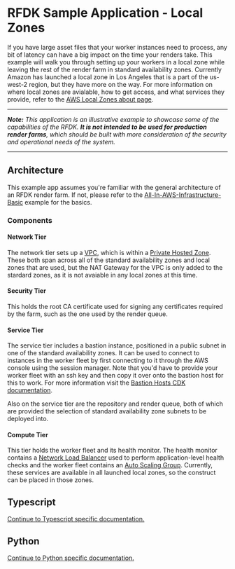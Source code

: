 # RFDK Sample Application - Local Zones

If you have large asset files that your worker instances need to process, any bit of latency can have a big impact on the time your renders take. This example will walk you through setting up your workers in a local zone while leaving the rest of the render farm in standard availability zones. Currently Amazon has launched a local zone in Los Angeles that is a part of the us-west-2 region, but they have more on the way. For more information on where local zones are avialable, how to get access, and what services they provide, refer to the [AWS Local Zones about page](https://aws.amazon.com/about-aws/global-infrastructure/localzones/).

---

_**Note:** This application is an illustrative example to showcase some of the capabilities of the RFDK. **It is not intended to be used for production render farms**, which should be built with more consideration of the security and operational needs of the system._

---

## Architecture

This example app assumes you're familiar with the general architecture of an RFDK render farm. If not, please refer to the [All-In-AWS-Infrastructure-Basic](../All-In-AWS-Infrastructure-Basic/README.md) example for the basics.

### Components

#### Network Tier

The network tier sets up a [VPC](https://aws.amazon.com/vpc/), which is within a [Private Hosted Zone](https://docs.aws.amazon.com/Route53/latest/DeveloperGuide/hosted-zones-private.html). These both span across all of the standard availability zones and local zones that are used, but the NAT Gateway for the VPC is only added to the stardard zones, as it is not avaiable in any local zones at this time.

#### Security Tier

This holds the root CA certificate used for signing any certificates required by the farm, such as the one used by the render queue.

#### Service Tier

The service tier includes a bastion instance, positioned in a public subnet in one of the standard availability zones. It can be used to connect to instances in the worker fleet by first connecting to it through the AWS console using the session manager. Note that you'd have to provide your worker fleet with an ssh key and then copy it over onto the bastion host for this to work. For more information visit the [Bastion Hosts CDK documentation](https://docs.aws.amazon.com/cdk/api/latest/docs/aws-ec2-readme.html#bastion-hosts).

Also on the service tier are the repository and render queue, both of which are provided the selection of standard availability zone subnets to be deployed into.

#### Compute Tier

This tier holds the worker fleet and its health monitor. The health monitor contains a [Network Load Balancer](https://docs.aws.amazon.com/elasticloadbalancing/latest/network/introduction.html) used to perform application-level health checks and the worker fleet contains an [Auto Scaling Group](https://docs.aws.amazon.com/autoscaling/ec2/userguide/AutoScalingGroup.html). Currently, these services are available in all launched local zones, so the construct can be placed in those zones.

## Typescript

[Continue to Typescript specific documentation.](ts/README.md)

## Python

[Continue to Python specific documentation.](python/README.md)